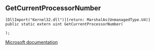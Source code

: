 ## GetCurrentProcessorNumber

```
[DllImport("Kernel32.dll")][return: MarshalAs(UnmanagedType.U4)]
public static extern uint GetCurrentProcessorNumber(
   
);
```

[Microsoft documentation](https://docs.microsoft.com/en-us/windows/win32/api/sysinfoapi/nf-sysinfoapi-getcurrentprocessornumber)
